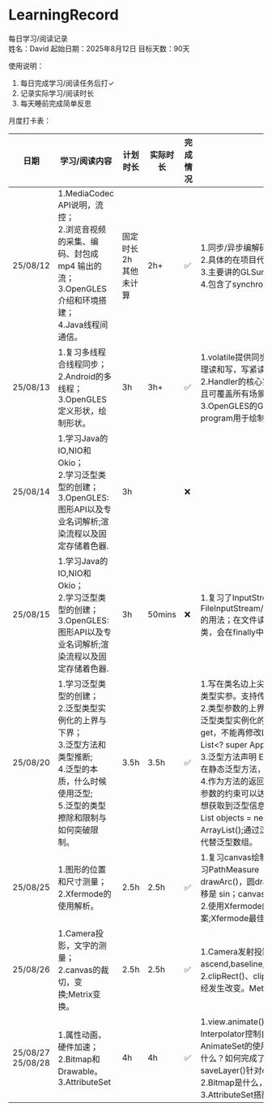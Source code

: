 # LearningRecord
每日学习/阅读记录  
姓名：David  起始日期：2025年8月12日  目标天数：90天

使用说明：
1. 每日完成学习/阅读任务后打✓ 
2. 记录实际学习/阅读时长 
3. 每天睡前完成简单反思

月度打卡表：

| 日期| 学习/阅读内容 | 计划时长 | 实际时长 | 完成情况 | 今日收获/反思 |   |
|--------------------------------------------|---------|------|------|------|---------|---|
| 25/08/12 | 1.MediaCodec API说明，流控；<br>2.浏览音视频的采集、编码、封包成 mp4 输出的流；<br>3.OpenGLES介绍和环境搭建；<br>4.Java线程间通信。|固定时长2h其他未计算 | 2h+ | ✅|  1.同步/异步编解码如何选择？媒体文件上传下载，音视频推流的具体操作？<br>2.具体的在项目代码中有需复习确认。<br>3.主要讲的GLSurfaceView的Renderer接口。<br>4.包含了synchronized与“Monitor”，interrupt()/wait()/notify()/notifyAll()/join()/yield()的用法。|   |
| 25/08/13 | 1.复习多线程合线程同步；<br>2.Android的多线程；<br>3.OpenGLES定义形状，绘制形状。|3h |3h+|✅|1.volatile提供同步性，AtomicReference提供同步性和原子性。ReentrantReadWriteLock分别管理读和写，写紧读松。线程安全围绕共享资源展开。<br>2.Handler的核心实现, HandlerThread(单线程，仅争对需要主线程操作的场景), Excutors(多线程且可覆盖所有场景),AsyncTask的内存泄露谬论, 实际上内存仍会被回收。<br> 3.OpenGLES的GLSL语言:vertex shader顶点着色器定义形状;fragment shader定义颜色和纹理; program用于绘制。shader编译和它们与program的链接属于耗时操作, 应只创建一次并缓存它们。| |
| 25/08/14 | 1.学习Java的IO,NIO和Okio；<br>2.学习泛型类型的创建；<br>3.OpenGLES:图形API以及专业名词解析;渲染流程以及固定存储着色器.|3h ||❌|| |
| 25/08/15 | 1.学习Java的IO,NIO和Okio；<br>2.学习泛型类型的创建；<br>3.OpenGLES:图形API以及专业名词解析;渲染流程以及固定存储着色器.|3h |50mins|❌|1.复习了InputStream/OutputStream，FileInputStream/FileOutputStream,Reader/Writer,BufferedInputStream/BufferedOutputStream的用法；在文件读写上,前面几个类像一根接在一根上的吸管;try(){}catch{}括号中实例化以上几个类，会在finally中自动调用文件关闭方法close()| |
| 25/08/20 | 1.学习泛型类型的创建；<br>2.泛型类型实例化的上界与下界；<br>3.泛型方法和类型推断;<br>4.泛型的本质，什么时候使用泛型;<br>5.泛型的类型擦除和限制与如何突破限制。|3.5h |3.5h|✅|1.写在类名边上尖括号中的“T”叫类型参数，实例化对象，实现接口或者其他场景传入具体的类型叫类型实参。支持传入多个类型参数。静态字段、方法不能使用类型参数。<br>2.类型参数的上界：public interface SimShop<T,C extends Sim & Cloneable & Runnable>{} <br>泛型类型实例化的上界与下界：ArrayList<? extends Fruit> fruitList 只能传入Fruit或其子类，只能get，不能再修改List。<br> List<? super Apple> appleList 只能传入Apple及其父类，不能从List中get。<br>3.泛型方法声明<E> E tradeIn(E item, float money); 调用时会根据返回值对实参item进行类型推断。存在静态泛型方法，使用static修饰。<br>4.作为方法的返回类型、放在接口的参数中等实现类去定义方法的返回值；泛型方法中通过对泛型参数的约束可以达到对返回值和实参的**类型约束**。5.类型擦除：运行时<T>被擦除,替换为Object。运行想获取到泛型信息，通过对使用泛型的类创建子类，反射拿到泛型信息。<br>List<Object> objects = new ArrayList<String>();不可行，因为泛型不支持协变。List<? super String> str = new ArrayList<Object>();通过泛型实现逆变。泛型类的数组不可用，因为不可协变性会传染。建议使用ArrayList代替泛型数组。| |
| 25/08/25 | 1.图形的位置和尺寸测量；<br>2.Xfermode的使用解析。|2.5h |2.5h|✅|1.复习canvas绘制流程;学习绘制Path的⽅向以及封闭图形的内外判断（Winding和Even_Odd）;学习PathMeasure（测量长度，切角）,PathDashPathEffect（虚线）使用方法;复习绘制弧形drawArc()，圆drawOval()，矩形drawRect()的方法;三⻆函数的计算 横向的位移是 cos，纵向的位移是 sin；canvas的translate(),save(),restore;需注意刻度表中第0个刻度的宽需要被考虑到。<br>2.使用Xfermode的目的：把多次绘制进⾏「合成」，例如蒙版效果：⽤ A 的形状和 B 的图案;Xfermode最佳实现方式:Canvs.saveLayer() 把绘制区域拉到单独的离屏缓冲⾥。| |
| 25/08/26 | 1.Camera投影，文字的测量；<br>2.canvas的裁切，变换;Metrix变换。|2.5h |2.5h|✅|1.Camera发射投影的点在Z轴-8左右;复习文字测量中的bounds，五条基线（top ascend,baseline,descend,bottom）;基线通过Paint.getFontMetrics()获取。<br>2.clipRect()、clipPath()有锯齿效果，因为强行切边;canvas几何变换后注意绘制draw...()的坐标已经发生改变。Metrix变换绘制后坐标不会改变。| |
| 25/08/27 25/08/28 | 1.属性动画，硬件加速；<br>2.Bitmap和Drawable。<br>3.AttributeSet|4h |4h|✅|1.view.animate()使用;ObjectAnimator的使用(推荐);PropertyValuesHolder使用;KeyFrame比Interpolator控制自由度更高，搭配PropertyValuesHolder使用。<br>AnimateSet的使用。TypeEvaluator可⽤于设置动画完成度到属性具体值的计算公式。硬件加速是什么？如何完成了加速？硬件加速存在兼容性问题。离屏缓冲是什么？setLayerType()针对view 和 saveLayer()针对canvas的使用，saveLayer较重，建议使用setLayerType()。<br>2.Bitmap是什么，Drawable是什么？Bitmap和Drawable互相转换;自定义drawable。<br>3.AttributeSet搭配obtainStyledAttributes()使用获取自定义View的自定义属性值。| |

